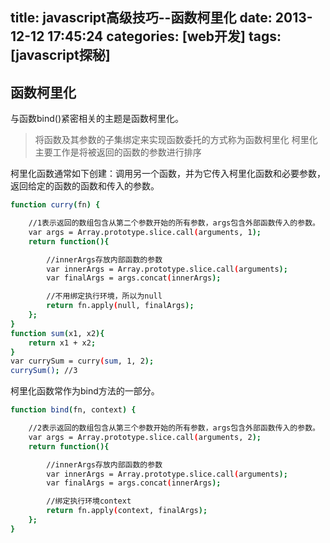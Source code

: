 title: javascript高级技巧--函数柯里化
date: 2013-12-12 17:45:24
categories: [web开发]
tags: [javascript探秘]
---

函数柯里化
----------------------

与函数bind()紧密相关的主题是函数柯里化。

> 将函数及其参数的子集绑定来实现函数委托的方式称为函数柯里化
> 柯里化主要工作是将被返回的函数的参数进行排序

柯里化函数通常如下创建：调用另一个函数，并为它传入柯里化函数和必要参数，返回给定的函数的函数和传入的参数。
<!--more-->
```sh
function curry(fn) {

    //1表示返回的数组包含从第二个参数开始的所有参数，args包含外部函数传入的参数。
    var args = Array.prototype.slice.call(arguments, 1);
    return function(){

        //innerArgs存放内部函数的参数
        var innerArgs = Array.prototype.slice.call(arguments);
        var finalArgs = args.concat(innerArgs);

        //不用绑定执行环境，所以为null
        return fn.apply(null, finalArgs);
    };
}
function sum(x1, x2){
    return x1 + x2;
}
var currySum = curry(sum, 1, 2);
currySum(); //3
```

柯里化函数常作为bind方法的一部分。

```sh
function bind(fn, context) {

    //2表示返回的数组包含从第三个参数开始的所有参数，args包含外部函数传入的参数。
    var args = Array.prototype.slice.call(arguments, 2);
    return function(){

        //innerArgs存放内部函数的参数
        var innerArgs = Array.prototype.slice.call(arguments);
        var finalArgs = args.concat(innerArgs);

        //绑定执行环境context
        return fn.apply(context, finalArgs);
    };
}
```
